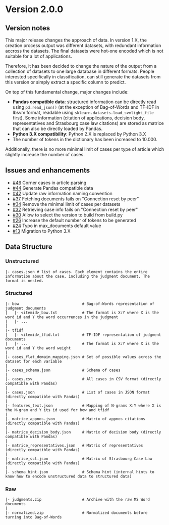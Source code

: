 
# Version 2.0.0

## Version notes

This major release changes the approach of data. In version 1.X, the creation process output was different datasets, with redundant information accross the datasets.
The final datasets were hot-one encoded which is not suitable for a lot of applications.

Therefore, it has been decided to change the nature of the output from a collection of datasets to one large database in different formats. People interested specifically in classification, can still generate the datasets from this version or simply extract a specific column to predict.

On top of this fundamental change, major changes include:

- **Pandas compatible data**: structured information can be directly read using `pd.read_json()` (at the exception of Bag-of-Words and TF-IDF in lbsvm format, readable using `sklearn.datasets.load_svmlight_file` first). Some information (citation of applications, decision body, representatives and Strasbourg case law citations) are stored as matrice that can also be directly loaded by Pandas.
- **Python 3.X compatibility**: Python 2.X is replaced by Python 3.X
- The number of tokens in the dictionary has been increased to 10.000.

Additionally, there is no more minimal limit of cases per type of article which slightly increase the number of cases.


## Issues and enhancements

- [#46](https://github.com/echr-od/ECHR-OD_process/issues/46) Corner cases in article parsing
- [#44](https://github.com/echr-od/ECHR-OD_process/issues/44) Generate Pandas compatible data
- [#42](https://github.com/echr-od/ECHR-OD_process/issues/42) Update raw information naming convention
- [#37](https://github.com/echr-od/ECHR-OD_process/issues/37) Fetching documents fails on "Connection reset by peer"
- [#34](https://github.com/echr-od/ECHR-OD_process/issues/34) Remove the minimal limit of cases per datasets
- [#32](https://github.com/echr-od/ECHR-OD_process/issues/32) Retrieving case info fails on "Connection reset by peer"
- [#30](https://github.com/echr-od/ECHR-OD_process/issues/30) Allow to select the version to build from build.py
- [#26](https://github.com/echr-od/ECHR-OD_process/issues/26) Increase the default number of tokens to be generated
- [#24](https://github.com/echr-od/ECHR-OD_process/issues/24) Typo in max_documents default value
- [#13](https://github.com/echr-od/ECHR-OD_process/issues/13) Migration to Python 3.X 


## Data Structure

### Unstructured

```
|- cases.json # list of cases. Each element contains the entire information about the case, including the judgment document. The format is nested.
```

### Structured

```
|- bow                            # Bag-of-Words representation of judgment documents
|   |- <itemid>_bow.txt           # The format is X:Y where X is the word id and Y the word occurrences in the judgment
|   |- ...
|
|- tfidf
|   |- <itemid>_tfid.txt          # TF-IDF representation of judgment documents
|   |- ...                        # The format is X:Y where X is the word id and Y the word weight
|
|- cases_flat_domain_mapping.json # Set of possible values across the dataset for each variable
|
|- cases_schema.json              # Schema of cases
|
|- cases.csv                      # All cases in CSV format (directly compatible with Pandas)
|
|- cases.json                     # List of cases in JSON format (directly compatible with Pandas)
|
|- features_text.json             # Mapping of N-grams X:Y where X is the N-gram and Y its id used for bow and tfidf
|                                 
|- matrice_appnos.json            # Matrix of appnos citations (directly compatible with Pandas)
|                                 
|- matrice_decision_body.json     # Matrix of decision body (directly compatible with Pandas)
|                                 
|- matrice_representatives.json   # Matrix of representatives (directly compatible with Pandas)
|
|- matrice_scl.json               # Matrix of Strasbourg Case Law (directly compatible with Pandas)
|
|- schema_hint.json               # Schema hint (internal hints to know how to encode unstructured data to structured data)
```

### Raw

```
|- judgments.zip                  # Archive with the raw MS Word documents
|
|- normalized.zip                 # Normalized documents before turning into Bag-of-Words
```